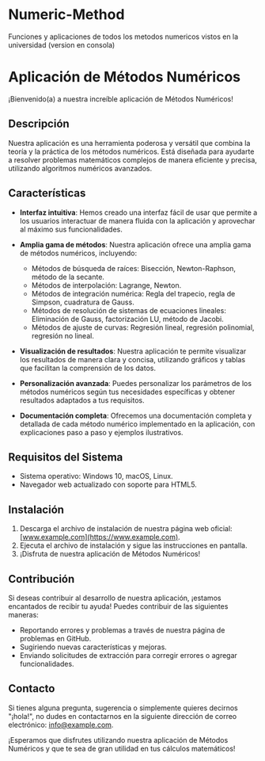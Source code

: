 # Numeric-Method
Funciones y aplicaciones de todos los metodos numericos vistos en la universidad (version en consola)

# Aplicación de Métodos Numéricos

¡Bienvenido(a) a nuestra increíble aplicación de Métodos Numéricos!

## Descripción

Nuestra aplicación es una herramienta poderosa y versátil que combina la teoría y la práctica de los métodos numéricos. Está diseñada para ayudarte a resolver problemas matemáticos complejos de manera eficiente y precisa, utilizando algoritmos numéricos avanzados.

## Características

- **Interfaz intuitiva**: Hemos creado una interfaz fácil de usar que permite a los usuarios interactuar de manera fluida con la aplicación y aprovechar al máximo sus funcionalidades.

- **Amplia gama de métodos**: Nuestra aplicación ofrece una amplia gama de métodos numéricos, incluyendo:
  - Métodos de búsqueda de raíces: Bisección, Newton-Raphson, método de la secante.
  - Métodos de interpolación: Lagrange, Newton.
  - Métodos de integración numérica: Regla del trapecio, regla de Simpson, cuadratura de Gauss.
  - Métodos de resolución de sistemas de ecuaciones lineales: Eliminación de Gauss, factorización LU, método de Jacobi.
  - Métodos de ajuste de curvas: Regresión lineal, regresión polinomial, regresión no lineal.

- **Visualización de resultados**: Nuestra aplicación te permite visualizar los resultados de manera clara y concisa, utilizando gráficos y tablas que facilitan la comprensión de los datos.

- **Personalización avanzada**: Puedes personalizar los parámetros de los métodos numéricos según tus necesidades específicas y obtener resultados adaptados a tus requisitos.

- **Documentación completa**: Ofrecemos una documentación completa y detallada de cada método numérico implementado en la aplicación, con explicaciones paso a paso y ejemplos ilustrativos.

## Requisitos del Sistema

- Sistema operativo: Windows 10, macOS, Linux.
- Navegador web actualizado con soporte para HTML5.

## Instalación

1. Descarga el archivo de instalación de nuestra página web oficial: [www.example.com](https://www.example.com).
2. Ejecuta el archivo de instalación y sigue las instrucciones en pantalla.
3. ¡Disfruta de nuestra aplicación de Métodos Numéricos!

## Contribución

Si deseas contribuir al desarrollo de nuestra aplicación, ¡estamos encantados de recibir tu ayuda! Puedes contribuir de las siguientes maneras:

- Reportando errores y problemas a través de nuestra página de problemas en GitHub.
- Sugiriendo nuevas características y mejoras.
- Enviando solicitudes de extracción para corregir errores o agregar funcionalidades.

## Contacto

Si tienes alguna pregunta, sugerencia o simplemente quieres decirnos "¡hola!", no dudes en contactarnos en la siguiente dirección de correo electrónico: info@example.com.

¡Esperamos que disfrutes utilizando nuestra aplicación de Métodos Numéricos y que te sea de gran utilidad en tus cálculos matemáticos!
